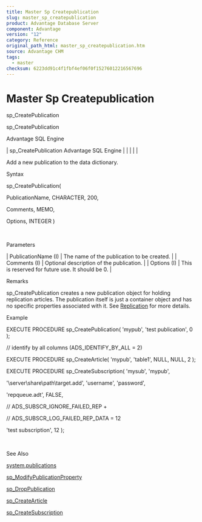 ```yaml
---
title: Master Sp Createpublication
slug: master_sp_createpublication
product: Advantage Database Server
component: Advantage
version: "12"
category: Reference
original_path_html: master_sp_createpublication.htm
source: Advantage CHM
tags:
  - master
checksum: 6223dd91c4f1fbf4ef06f0f15276012216567696
---
```


# Master Sp Createpublication

sp\_CreatePublication

sp\_CreatePublication

Advantage SQL Engine

| sp\_CreatePublication  Advantage SQL Engine |  |  |  |  |

Add a new publication to the data dictionary.

Syntax

sp\_CreatePublication(

PublicationName, CHARACTER, 200,

Comments, MEMO,

Options, INTEGER )

 

Parameters

| PublicationName (I) | The name of the publication to be created. |
| Comments (I) | Optional description of the publication. |
| Options (I) | This is reserved for future use. It should be 0. |

Remarks

sp\_CreatePublication creates a new publication object for holding replication articles. The publication itself is just a container object and has no specific properties associated with it. See [Replication](master_replication_overview.md) for more details.

Example

EXECUTE PROCEDURE sp\_CreatePublication( 'mypub', 'test publication', 0 );

// identify by all columns (ADS\_IDENTIFY\_BY\_ALL = 2)

EXECUTE PROCEDURE sp\_CreateArticle( 'mypub', 'table1', NULL, NULL, 2 );

EXECUTE PROCEDURE sp\_CreateSubscription( 'mysub', 'mypub',

'\\server\share\path\target.add', 'username', 'password',

'repqueue.adt', FALSE,

// ADS\_SUBSCR\_IGNORE\_FAILED\_REP +

// ADS\_SUBSCR\_LOG\_FAILED\_REP\_DATA = 12

'test subscription', 12 );

 

See Also

[system.publications](master_system_publications.md)

[sp\_ModifyPublicationProperty](master_sp_modifypublicationproperty.md)

[sp\_DropPublication](master_sp_droppublication.md)

[sp\_CreateArticle](master_sp_createarticle.md)

[sp\_CreateSubscription](master_sp_createsubscription.md)
